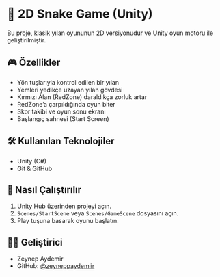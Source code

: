 # 🐍 2D Snake Game (Unity)

Bu proje, klasik yılan oyununun 2D versiyonudur ve Unity oyun motoru ile geliştirilmiştir.

## 🎮 Özellikler

- Yön tuşlarıyla kontrol edilen bir yılan
- Yemleri yedikçe uzayan yılan gövdesi
- Kırmızı Alan (RedZone) daraldıkça zorluk artar
- RedZone’a çarpıldığında oyun biter
- Skor takibi ve oyun sonu ekranı
- Başlangıç sahnesi (Start Screen)

## 🛠️ Kullanılan Teknolojiler

- Unity (C#)
- Git & GitHub

## 🚀 Nasıl Çalıştırılır

1. Unity Hub üzerinden projeyi açın.
2. `Scenes/StartScene` veya `Scenes/GameScene` dosyasını açın.
3. Play tuşuna basarak oyunu başlatın.



## 👩‍💻 Geliştirici

- Zeynep Aydemir  
- GitHub: [@zeyneppaydemiir](https://github.com/zeyneppaydemiir)

